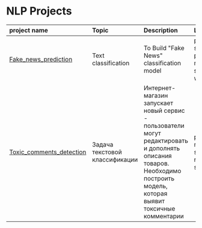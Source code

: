 # NLP Projects 
| project name  | Topic | Description| Libraries/modules | 
| :--- | :--- | :--- | :--- |
|[Fake_news_prediction](https://github.com/Yanina-N/NLP/tree/main/Fake_news_prediction)|Text classification|To Build "Fake News" classification model|pandas, numpy, sklearn, ntlk, re, pymystem3, matplotlib, seaborn, wordcloud|
|[Toxic_comments_detection](https://github.com/Yanina-N/NLP-projects/tree/main/Toxic_comments_detection)|Задача текстовой классификации|Интернет-магазин запускает новый сервис - пользователи могут редактировать и дополнять описания товаров. Необходимо построить модель, которая выявит токсичные комментарии |pandas, matplotlib, sklearn, catboost, re, ntlk, matplotlib, seaborn|

